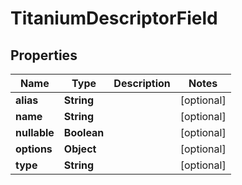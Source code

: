 

# TitaniumDescriptorField


## Properties

| Name | Type | Description | Notes |
|------------ | ------------- | ------------- | -------------|
|**alias** | **String** |  |  [optional] |
|**name** | **String** |  |  [optional] |
|**nullable** | **Boolean** |  |  [optional] |
|**options** | **Object** |  |  [optional] |
|**type** | **String** |  |  [optional] |



